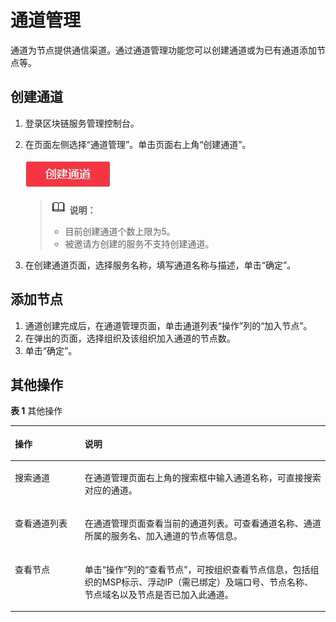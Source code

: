 # 通道管理<a name="bcs_usermanual_0004"></a>

通道为节点提供通信渠道。通过通道管理功能您可以创建通道或为已有通道添加节点等。

## 创建通道<a name="section37991735143553"></a>

1.  登录区块链服务管理控制台。
2.  在页面左侧选择“通道管理”。单击页面右上角“创建通道”。

    ![](figures/zh-cn_image_0102580870.jpg)

    >![](public_sys-resources/icon-note.gif) **说明：**   
    >-   目前创建通道个数上限为5。  
    >-   被邀请方创建的服务不支持创建通道。  

3.  在创建通道页面，选择服务名称，填写通道名称与描述，单击“确定”。

## 添加节点<a name="section57825680143652"></a>

1.  通道创建完成后，在通道管理页面，单击通道列表“操作”列的“加入节点”。
2.  在弹出的页面，选择组织及该组织加入通道的节点数。
3.  单击“确定”。

## 其他操作<a name="section4177426210043"></a>

**表 1**  其他操作

<a name="table5092684610056"></a>
<table><thead align="left"><tr id="row1221651110056"><th class="cellrowborder" valign="top" width="22.18%" id="mcps1.2.3.1.1"><p id="p4746670010056"><a name="p4746670010056"></a><a name="p4746670010056"></a>操作</p>
</th>
<th class="cellrowborder" valign="top" width="77.82%" id="mcps1.2.3.1.2"><p id="p1959747110056"><a name="p1959747110056"></a><a name="p1959747110056"></a>说明</p>
</th>
</tr>
</thead>
<tbody><tr id="row4215951210056"><td class="cellrowborder" valign="top" width="22.18%" headers="mcps1.2.3.1.1 "><p id="p5947729410056"><a name="p5947729410056"></a><a name="p5947729410056"></a>搜索通道</p>
</td>
<td class="cellrowborder" valign="top" width="77.82%" headers="mcps1.2.3.1.2 "><p id="p5293154610056"><a name="p5293154610056"></a><a name="p5293154610056"></a>在通道管理页面右上角的搜索框中输入通道名称，可直接搜索对应的通道。</p>
</td>
</tr>
<tr id="row662186610056"><td class="cellrowborder" valign="top" width="22.18%" headers="mcps1.2.3.1.1 "><p id="p6660916710056"><a name="p6660916710056"></a><a name="p6660916710056"></a>查看通道列表</p>
</td>
<td class="cellrowborder" valign="top" width="77.82%" headers="mcps1.2.3.1.2 "><p id="p2663346910056"><a name="p2663346910056"></a><a name="p2663346910056"></a>在通道管理页面查看当前的通道列表。可查看通道名称、通道所属的服务名、加入通道的节点等信息。</p>
</td>
</tr>
<tr id="row3837463010056"><td class="cellrowborder" valign="top" width="22.18%" headers="mcps1.2.3.1.1 "><p id="p2133733110056"><a name="p2133733110056"></a><a name="p2133733110056"></a>查看节点</p>
</td>
<td class="cellrowborder" valign="top" width="77.82%" headers="mcps1.2.3.1.2 "><p id="p5060226910056"><a name="p5060226910056"></a><a name="p5060226910056"></a>单击“操作”列的“查看节点”，可按组织查看节点信息，包括组织的MSP标示、浮动IP（需已绑定）及端口号、节点名称、节点域名以及节点是否已加入此通道。</p>
</td>
</tr>
</tbody>
</table>

